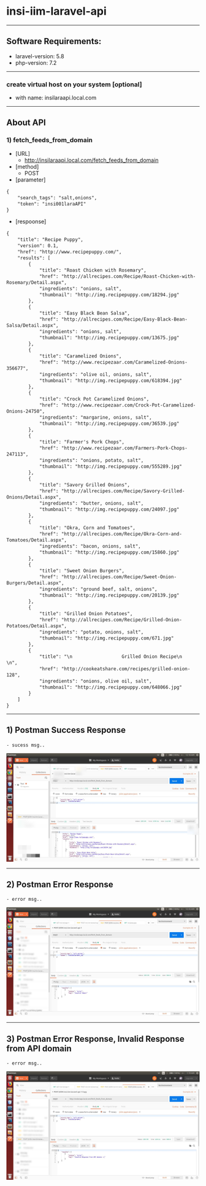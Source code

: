 # insi-iim-laravel-api


---
## Software Requirements:
- laravel-version: 5.8
- php-version: 7.2


---
### create virtual host on your system [optional]
- with name: insilaraapi.local.com


---
## About API

### 1) fetch_feeds_from_domain
- [URL]
	- http://insilaraapi.local.com/fetch_feeds_from_domain
- [method]
	- POST
- [parameter]
```
{
    "search_tags": "salt,onions",
    "token": "insi001laraAPI"
}
```

- [respoonse]
```
{
    "title": "Recipe Puppy",
    "version": 0.1,
    "href": "http://www.recipepuppy.com/",
    "results": [
        {
            "title": "Roast Chicken with Rosemary",
            "href": "http://allrecipes.com/Recipe/Roast-Chicken-with-Rosemary/Detail.aspx",
            "ingredients": "onions, salt",
            "thumbnail": "http://img.recipepuppy.com/18294.jpg"
        },
        {
            "title": "Easy Black Bean Salsa",
            "href": "http://allrecipes.com/Recipe/Easy-Black-Bean-Salsa/Detail.aspx",
            "ingredients": "onions, salt",
            "thumbnail": "http://img.recipepuppy.com/13675.jpg"
        },
        {
            "title": "Caramelized Onions",
            "href": "http://www.recipezaar.com/Caramelized-Onions-356677",
            "ingredients": "olive oil, onions, salt",
            "thumbnail": "http://img.recipepuppy.com/618394.jpg"
        },
        {
            "title": "Crock Pot Caramelized Onions",
            "href": "http://www.recipezaar.com/Crock-Pot-Caramelized-Onions-24750",
            "ingredients": "margarine, onions, salt",
            "thumbnail": "http://img.recipepuppy.com/36539.jpg"
        },
        {
            "title": "Farmer's Pork Chops",
            "href": "http://www.recipezaar.com/Farmers-Pork-Chops-247113",
            "ingredients": "onions, potato, salt",
            "thumbnail": "http://img.recipepuppy.com/555289.jpg"
        },
        {
            "title": "Savory Grilled Onions",
            "href": "http://allrecipes.com/Recipe/Savory-Grilled-Onions/Detail.aspx",
            "ingredients": "butter, onions, salt",
            "thumbnail": "http://img.recipepuppy.com/24097.jpg"
        },
        {
            "title": "Okra, Corn and Tomatoes",
            "href": "http://allrecipes.com/Recipe/Okra-Corn-and-Tomatoes/Detail.aspx",
            "ingredients": "bacon, onions, salt",
            "thumbnail": "http://img.recipepuppy.com/15860.jpg"
        },
        {
            "title": "Sweet Onion Burgers",
            "href": "http://allrecipes.com/Recipe/Sweet-Onion-Burgers/Detail.aspx",
            "ingredients": "ground beef, salt, onions",
            "thumbnail": "http://img.recipepuppy.com/20139.jpg"
        },
        {
            "title": "Grilled Onion Potatoes",
            "href": "http://allrecipes.com/Recipe/Grilled-Onion-Potatoes/Detail.aspx",
            "ingredients": "potato, onions, salt",
            "thumbnail": "http://img.recipepuppy.com/671.jpg"
        },
        {
            "title": "\n                  Grilled Onion Recipe\n                  \n",
            "href": "http://cookeatshare.com/recipes/grilled-onion-128",
            "ingredients": "onions, olive oil, salt",
            "thumbnail": "http://img.recipepuppy.com/648066.jpg"
        }
    ]
}
```


---
## 1) Postman Success Response
	- sucess msg..
<kbd><img src="/imgs-readme/Screenshot_from_2019-05-11_00-10-27_2_censored.jpg" alt="" title=""></img></kbd>


---
## 2) Postman Error Response
	- error msg..
<kbd><img src="/imgs-readme/Screenshot from_2019-05-11_00-35-28_2_censored.jpg" alt="" title=""></img></kbd>


---
## 3) Postman Error Response, Invalid Response from API domain
	- error msg..
<kbd><img src="/imgs-readme/Screenshot_from_2019-05-11_01-19-39_censored.jpg" alt="" title=""></img></kbd>
